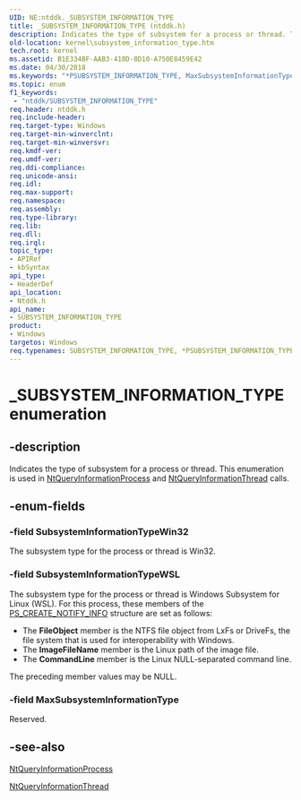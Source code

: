 ```yaml
---
UID: NE:ntddk._SUBSYSTEM_INFORMATION_TYPE
title: _SUBSYSTEM_INFORMATION_TYPE (ntddk.h)
description: Indicates the type of subsystem for a process or thread. This enumeration is used in NtQueryInformationProcess and NtQueryInformationThread calls.
old-location: kernel\subsystem_information_type.htm
tech.root: kernel
ms.assetid: B1E334BF-AAB3-410D-8D10-A750E8459E42
ms.date: 04/30/2018
ms.keywords: "*PSUBSYSTEM_INFORMATION_TYPE, MaxSubsystemInformationType, SUBSYSTEM_INFORMATION_TYPE, SUBSYSTEM_INFORMATION_TYPE enumeration [Kernel-Mode Driver Architecture], SubsystemInformationTypeWSL, SubsystemInformationTypeWin32, _SUBSYSTEM_INFORMATION_TYPE, kernel.subsystem_information_type, ntddk/MaxSubsystemInformationType, ntddk/SUBSYSTEM_INFORMATION_TYPE, ntddk/SubsystemInformationTypeWSL, ntddk/SubsystemInformationTypeWin32"
ms.topic: enum
f1_keywords:
 - "ntddk/SUBSYSTEM_INFORMATION_TYPE"
req.header: ntddk.h
req.include-header: 
req.target-type: Windows
req.target-min-winverclnt: 
req.target-min-winversvr: 
req.kmdf-ver: 
req.umdf-ver: 
req.ddi-compliance: 
req.unicode-ansi: 
req.idl: 
req.max-support: 
req.namespace: 
req.assembly: 
req.type-library: 
req.lib: 
req.dll: 
req.irql: 
topic_type:
- APIRef
- kbSyntax
api_type:
- HeaderDef
api_location:
- Ntddk.h
api_name:
- SUBSYSTEM_INFORMATION_TYPE
product:
- Windows
targetos: Windows
req.typenames: SUBSYSTEM_INFORMATION_TYPE, *PSUBSYSTEM_INFORMATION_TYPE
---
```


# _SUBSYSTEM_INFORMATION_TYPE enumeration


## -description


Indicates the type of subsystem for a process or thread. This enumeration is used in <a href="https://docs.microsoft.com/windows/desktop/api/winternl/nf-winternl-ntqueryinformationprocess">NtQueryInformationProcess</a>  and <a href="https://docs.microsoft.com/windows/desktop/api/winternl/nf-winternl-ntqueryinformationthread">NtQueryInformationThread</a> calls. 


## -enum-fields




### -field SubsystemInformationTypeWin32

The subsystem type for the process or thread is Win32.


### -field SubsystemInformationTypeWSL

The subsystem type for the process or thread is Windows Subsystem for Linux (WSL). For this process, these members of  the <a href="https://docs.microsoft.com/windows-hardware/drivers/ddi/content/ntddk/ns-ntddk-_ps_create_notify_info">PS_CREATE_NOTIFY_INFO</a> structure are set as follows:

<ul>
<li>The <b>FileObject</b> member is the NTFS file object from LxFs or DriveFs, the file system that is used for interoperability with Windows. </li>
<li>The <b>ImageFileName</b> member is the Linux path of the image file. </li>
<li>The <b>CommandLine</b> member is the Linux NULL-separated command line. </li>
</ul>
 The preceding member values may be NULL.


### -field MaxSubsystemInformationType

Reserved.


## -see-also




<a href="https://docs.microsoft.com/windows/desktop/api/winternl/nf-winternl-ntqueryinformationprocess">NtQueryInformationProcess</a>



<a href="https://docs.microsoft.com/windows/desktop/api/winternl/nf-winternl-ntqueryinformationthread">NtQueryInformationThread</a>
 

 

